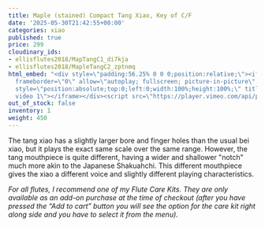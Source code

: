 ```yaml
---
title: Maple (stained) Compact Tang Xiao, Key of C/F
date: '2025-05-30T21:42:55+00:00'
categories: xiao
published: true
price: 299
cloudinary_ids:
- ellisflutes2018/MapTangC1_di7kja
- ellisflutes2018/MapleTangC2_zptnmq
html_embed: "<div style=\"padding:56.25% 0 0 0;position:relative;\"><iframe src=\"https://player.vimeo.com/video/765838414?h=b6f5e4b5a1&amp;badge=0&amp;autopause=0&amp;player_id=0&amp;app_id=58479\"
  frameborder=\"0\" allow=\"autoplay; fullscreen; picture-in-picture\" allowfullscreen
  style=\"position:absolute;top:0;left:0;width:100%;height:100%;\" title=\"Tang xiao
  video 1\"></iframe></div><script src=\"https://player.vimeo.com/api/player.js\"></script>\r\n"
out_of_stock: false
inventory: 1
weight: 450
---
```


The tang xiao has a slightly larger bore and finger holes than the usual bei xiao, but it plays the exact same scale over the same range.  However, the tang mouthpiece is quite different, having a wider and shallower "notch" much more akin to the Japanese Shakuahchi.  This different mouthpiece gives the xiao a different voice and slightly different playing characteristics.

*For all flutes, I recommend one of my Flute Care Kits. They are only available as an add-on purchase at the time of checkout (after you have pressed the “Add to cart” button you will see the option for the care kit right along side and you have to select it from the menu).*

